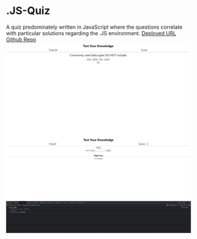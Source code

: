 # .JS-Quiz
A quiz predominately written in JavaScript where the questions correlate with particular solutions regarding the .JS environment.
[Deployed URL](https://andyan7.github.io/.JS-Quiz/)
[Github Repo](https://github.com/AndyAn7/.JS-Quiz)
![image](https://github.com/AndyAn7/.JS-Quiz/blob/main/images/Image1.png?raw=true)
![image](https://github.com/AndyAn7/.JS-Quiz/blob/main/images/Image2.png?raw=true)